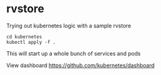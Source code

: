 # rvstore
Trying out kubernetes logic with a sample rvstore


```
cd kubernetes
kubectl apply -f . 
```

This will start up a whole bunch of services and pods 

View dashboard https://github.com/kubernetes/dashboard
